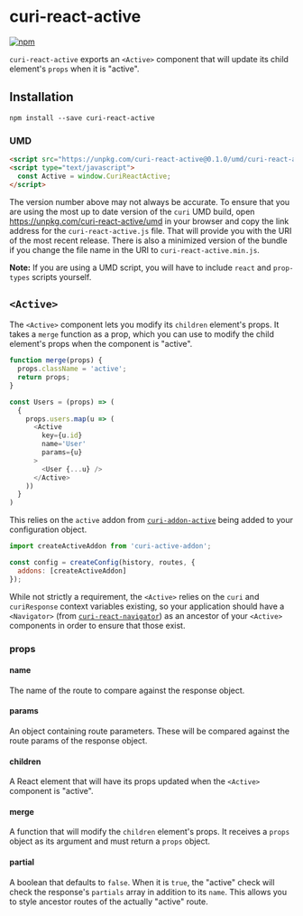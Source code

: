 # curi-react-active

[![npm][badge]][npm-link]

[badge]: https://img.shields.io/npm/v/curi-react-active.svg
[npm-link]: https://npmjs.com/package/curi-react-active

`curi-react-active` exports an `<Active>` component that will update its child element's `props` when it is "active".

## Installation

```
npm install --save curi-react-active
```

### UMD

```html
<script src="https://unpkg.com/curi-react-active@0.1.0/umd/curi-react-active.js"></script>
<script type="text/javascript">
  const Active = window.CuriReactActive;
</script>
```

The version number above may not always be accurate. To ensure that you are using the most
up to date version of the `curi` UMD build, open https://unpkg.com/curi-react-active/umd in your
browser and copy the link address for the `curi-react-active.js` file. That will provide you
with the URI of the most recent release. There is also a minimized version of the bundle
if you change the file name in the URI to `curi-react-active.min.js`.

**Note:** If you are using a UMD script, you will have to include `react` and `prop-types` scripts yourself.

## `<Active>`

The `<Active>` component lets you modify its `children` element's props. It takes a `merge` function as a prop, which you can use to modify the child element's props when the component is "active".

```js
function merge(props) {
  props.className = 'active';
  return props; 
}

const Users = (props) => (
  {
    props.users.map(u => (
      <Active
        key={u.id}
        name='User'
        params={u}
      >
        <User {...u} />
      </Active>
    ))
  }
)
```

This relies on the `active` addon from [`curi-addon-active`](../curi-addon-active) being added to your configuration object.

```js
import createActiveAddon from 'curi-active-addon';

const config = createConfig(history, routes, {
  addons: [createActiveAddon]
});
```

While not strictly a requirement, the `<Active>` relies on the `curi` and `curiResponse` context variables existing, so your application should have a `<Navigator>` (from [`curi-react-navigator`](../curi-react-navigator)) as an ancestor of your `<Active>` components in order to ensure that those exist.

### props

#### name

The name of the route to compare against the response object.

#### params

An object containing route parameters. These will be compared against the route params of the response object.

#### children

A React element that will have its props updated when the `<Active>` component is "active".

#### merge

A function that will modify the `children` element's props. It receives a `props` object as its argument and must return a `props` object.

#### partial

A boolean that defaults to `false`. When it is `true`, the "active" check will check the response's `partials` array in addition to its `name`. This allows you to style ancestor routes of the actually "active" route.
